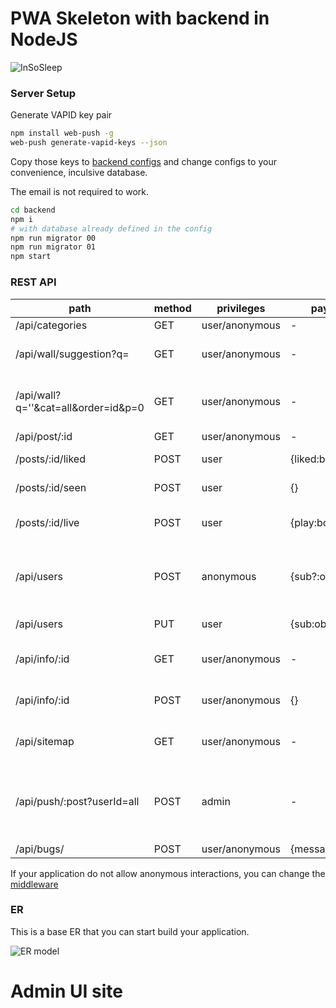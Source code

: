 # PWA Skeleton with backend in NodeJS

![InSoSleep](https://i.ibb.co/pX7KrKX/Screenshot-2021-05-06-at-23-23-26.png)

### Server Setup

Generate VAPID key pair

```bash
npm install web-push -g
web-push generate-vapid-keys --json
```

Copy those keys to [backend configs](backen/config.json) and change configs to your convenience, inculsive database.

The email is not required to work.

```bash
cd backend
npm i
# with database already defined in the config
npm run migrator 00
npm run migrator 01
npm start
```

### REST API

path | method | privileges | paylaod | description
--- | --- | --- | --- | ---
/api/categories | GET | user/anonymous |  - | Get all categories
/api/wall/suggestion?q= | GET | user/anonymous | - | Full text search on title,description and body
/api/wall?q=''&cat=all&order=id&p=0 | GET | user/anonymous | - | Obtain wall page. The query params on the path are the default ones
/api/post/:id | GET | user/anonymous | - | Obtain post by id
/posts/:id/liked | POST | user | {liked:boolean} | User liked or not the post
/posts/:id/seen | POST | user | {} | Mark post as seen by the user
/posts/:id/live | POST | user | {play:boolean} | Is user currently listeneing this post audio
/api/users | POST | anonymous | {sub?:object} | Register's user. The sub, is the JSON that you get when user allos to receive push notifications
/api/users | PUT | user | {sub:object} | Update user PubSubSubscription
/api/info/:id | GET | user/anonymous | - | Pushes audio content related to the post
/api/info/:id | POST | user/anonymous | {} | Request where the audio is located for this post
/api/sitemap | GET | user/anonymous | - | Get's website sitemap used for SEO
/api/push/:post?userId=all | POST | admin | - | Send push notification based on this post to all users, unsless you specify the user in query parameter
/api/bugs/ | POST | user/anonymous | {message:string} | Saves bu report

If your application do not allow anonymous interactions, you can change the [middleware](backend/src/utils.js)

### ER

This is a base ER that you can start build your application.

![ER model](https://i.ibb.co/bNbcgFh/Screenshot-2021-05-06-at-23-14-23.png)


# Admin UI site


